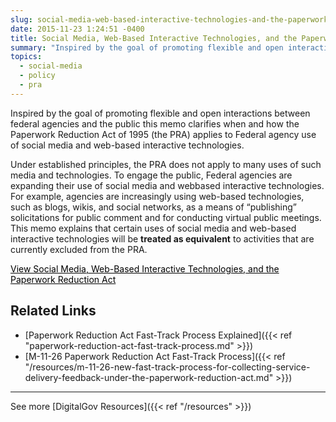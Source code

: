```yaml
---
slug: social-media-web-based-interactive-technologies-and-the-paperwork-reduction-act
date: 2015-11-23 1:24:51 -0400
title: Social Media, Web-Based Interactive Technologies, and the Paperwork Reduction Act
summary: "Inspired by the goal of promoting flexible and open interactions between federal agencies and the public this memo clarifies when and how the Paperwork Reduction Act of 1995 (the PRA) applies to Federal agency use of social media and web-based interactive technologies. Under established principles, the PRA does not apply to many uses of such media and"
topics:
  - social-media
  - policy
  - pra
---
```


Inspired by the goal of promoting flexible and open interactions between federal agencies and the public this memo clarifies when and how the Paperwork Reduction Act of 1995 (the PRA) applies to Federal agency use of social media and web-based interactive technologies.

Under established principles, the PRA does not apply to many uses of such media and technologies. To engage the public, Federal agencies are expanding their use of social media and webbased interactive technologies. For example, agencies are increasingly using web-based technologies, such as blogs, wikis, and social networks, as a means of “publishing” solicitations for public comment and for conducting virtual public meetings. This memo explains that certain uses of social media and web-based interactive technologies will be **treated as equivalent** to activities that are currently excluded from the PRA.

<a class="button" style="color: #000000" href="https://www.whitehouse.gov/sites/whitehouse.gov/files/omb/assets/inforeg/SocialMediaGuidance_04072010.pdf">View Social Media, Web-Based Interactive Technologies, and the Paperwork Reduction Act</a>

## Related Links

- [Paperwork Reduction Act Fast-Track Process Explained]({{< ref "paperwork-reduction-act-fast-track-process.md" >}})
- [M-11-26 Paperwork Reduction Act Fast-Track Process]({{< ref "/resources/m-11-26-new-fast-track-process-for-collecting-service-delivery-feedback-under-the-paperwork-reduction-act.md" >}})

---

See more [DigitalGov Resources]({{< ref "/resources" >}})

<a><br /> </a>
